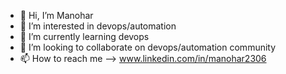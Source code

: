 - 👋 Hi, I’m Manohar
- 👀 I’m interested in devops/automation
- 🌱 I’m currently learning devops 
- 💞️ I’m looking to collaborate on devops/automation community
- 📫 How to reach me --> www.linkedin.com/in/manohar2306

<!---
monohin/monohin is a ✨ special ✨ repository because its `README.md` (this file) appears on your GitHub profile.
You can click the Preview link to take a look at your changes.
--->
